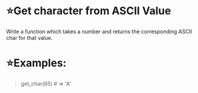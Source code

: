 # :star:Get character from ASCII Value

Write a function which takes a number and returns the corresponding ASCII char for that value.


# :star:Examples:


> get_char(65) # => 'A'


